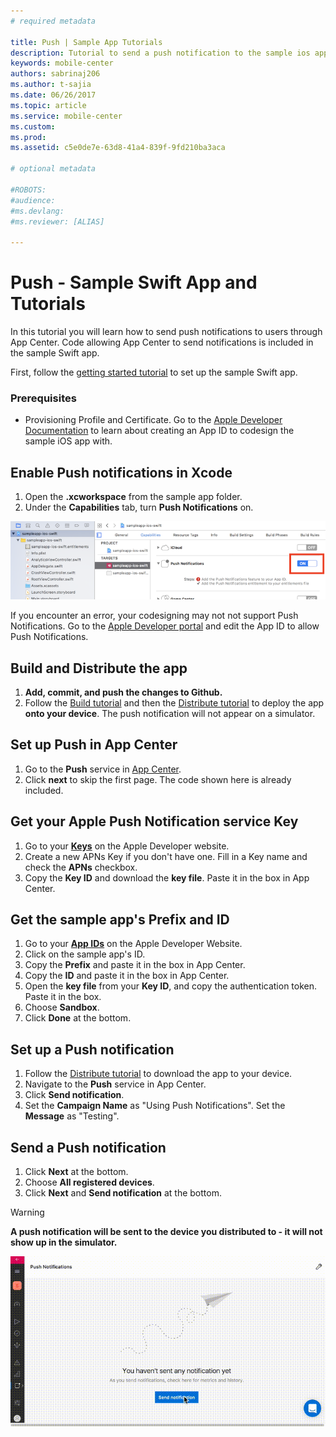```yaml
---
# required metadata

title: Push | Sample App Tutorials
description: Tutorial to send a push notification to the sample ios app.
keywords: mobile-center
authors: sabrinaj206
ms.author: t-sajia
ms.date: 06/26/2017
ms.topic: article
ms.service: mobile-center
ms.custom:
ms.prod:
ms.assetid: c5e0de7e-63d8-41a4-839f-9fd210ba3aca

# optional metadata

#ROBOTS:
#audience:
#ms.devlang:
#ms.reviewer: [ALIAS]

---
```



# Push - Sample Swift App and Tutorials
In this tutorial you will learn how to send push notifications to users through App Center. Code allowing App Center to send notifications is included in the sample Swift app.

First, follow the [getting started tutorial](getting-started.md) to set up the sample Swift app.

### Prerequisites
 - Provisioning Profile and Certificate. Go to the [Apple Developer Documentation](https://developer.apple.com/library/content/documentation/IDEs/Conceptual/AppDistributionGuide/MaintainingProfiles/MaintainingProfiles.html) to learn about creating an App ID to codesign the sample iOS app with.


## Enable Push notifications in Xcode
1. Open the **.xcworkspace** from the sample app folder.
2. Under the **Capabilities** tab, turn **Push Notifications** on.  

  ![Enable Push in Xcode](images/Enable_push_ios.png)

  If you encounter an error, your codesigning may not not support Push Notifications. Go to the [Apple Developer portal](https://developer.apple.com/account/ios/identifier/bundle/) and edit the App ID to allow Push Notifications.

## Build and Distribute the app
1. **Add, commit, and push the changes to Github.**
2. Follow the [Build tutorial](build.md) and then the [Distribute tutorial](distribute.md) to deploy the app **onto your device**. The push notification will not appear on a simulator.

## Set up Push in App Center
1. Go to the **Push** service in [App Center](https://mobile.azure.com/apps).
2. Click **next** to skip the first page. The code shown here is already included.

## Get your Apple Push Notification service Key
1. Go to your **[Keys](https://developer.apple.com/account/ios/authkey/)** on the Apple Developer website.
2. Create a new APNs Key if you don't have one. Fill in a Key name and check the **APNs** checkbox.
3. Copy the **Key ID** and download the **key file**. Paste it in the box in App Center.

## Get the sample app's Prefix and ID
1. Go to your **[App IDs](https://developer.apple.com/account/ios/identifier/bundle)** on the Apple Developer Website.
2. Click on the sample app's ID.
3. Copy the **Prefix** and paste it in the box in App Center.
4. Copy the **ID** and paste it in the box in App Center.
5. Open the **key file** from your **Key ID**, and copy the authentication token. Paste it in the box.
5. Choose **Sandbox**.
6. Click **Done** at the bottom.

## Set up a Push notification
1. Follow the [Distribute tutorial](distribute.md) to download the app to your device.
2. Navigate to the **Push** service in App Center.
3. Click **Send notification**.
4. Set the **Campaign Name** as "Using Push Notifications". Set the **Message** as "Testing".  

## Send a Push notification
1. Click **Next** at the bottom.
2. Choose **All registered devices**.
3. Click **Next** and **Send notification** at the bottom.
  
  >[!WARNING]
  > **A push notification will be sent to the device you distributed to - it will not show up in the simulator.**  

  ![Send a Push notification](images/Send_push_ios.gif)
